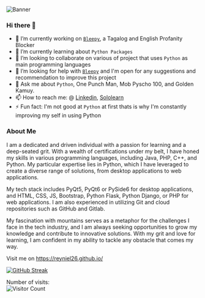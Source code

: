 ![Banner](https://user-images.githubusercontent.com/58727783/204416496-b85c0f2d-d05a-44d8-a7fe-af8b396c2c05.png)

### Hi there 👋



- 🔭 I’m currently working on [`Bleepy`](https://github.com/reyniel26/bleepy), a Tagalog and English Profanity Blocker
- 🌱 I’m currently learning about `Python Packages` 
- 👯 I’m looking to collaborate on various of project that uses `Python` as main programming languages
- 🤔 I’m looking for help with [`Bleepy`](https://github.com/reyniel26/bleepy) and I'm open for any suggestions and recommendation to improve this project
- 💬 Ask me about `Python`, One Punch Man, Mob Pyscho 100, and Golden Kamuy. 
- 📫 How to reach me: @ [Linkedin](https://www.linkedin.com/in/rmescamillas/), [Sololearn](https://www.sololearn.com/Profile/10677388/?ref=app)
- ⚡ Fun fact: I'm not good at `Python` at first thats is why I'm constantly improving my self in using Python

### About Me

I am a dedicated and driven individual with a passion for learning and a deep-seated grit. With a wealth of certifications under my belt, I have honed my skills in various programming languages, including Java, PHP, C++, and Python. My particular expertise lies in Python, which I have leveraged to create a diverse range of solutions, from desktop applications to web applications.

My tech stack includes PyQt5, PyQt6 or PySide6 for desktop applications, and HTML, CSS, JS, Bootstrap, Python Flask, Python Django, or PHP for web applications. I am also experienced in utilizing Git and cloud repositories such as GitHub and Gitlab.

My fascination with mountains serves as a metaphor for the challenges I face in the tech industry, and I am always seeking opportunities to grow my knowledge and contribute to innovative solutions. With my grit and love for learning, I am confident in my ability to tackle any obstacle that comes my way.


Visit me on https://reyniel26.github.io/

<p align="center">
 
[![GitHub Streak](https://streak-stats.demolab.com/?user=reyniel26)](https://git.io/streak-stats)
 
</p>

 
Number of visits: <br>
![Visitor Count](https://profile-counter.glitch.me/reyniel26/count.svg)

